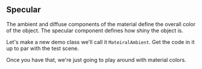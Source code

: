 ## Specular

The ambient and diffuse components of the material define the overall color of the object. The specular component defines how shiny the object is.

Let's make a new demo class we'll call it ```MateiralAmbient```. Get the code in it up to par with the test scene.

Once you have that, we're just going to play around with material colors.